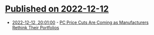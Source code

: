 # [Published on 2022-12-12](index.md)

* [2022-12-12, 20:01:00](https://tech.slashdot.org/story/22/12/12/1710248/pc-price-cuts-are-coming-as-manufacturers-rethink-their-portfolios?utm_source=rss1.0mainlinkanon&utm_medium=feed) - [PC Price Cuts Are Coming as Manufacturers Rethink Their Portfolios](https://tech.slashdot.org/story/22/12/12/1710248/pc-price-cuts-are-coming-as-manufacturers-rethink-their-portfolios?utm_source=rss1.0mainlinkanon&utm_medium=feed)
